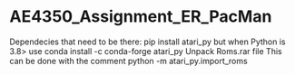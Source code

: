 # AE4350_Assignment_ER_PacMan


Dependecies that need to be there:
pip install atari_py but when Python is 3.8> use conda install -c conda-forge atari_py
Unpack Roms.rar file 
This can be done with the comment python -m atari_py.import_roms <path to folder>
